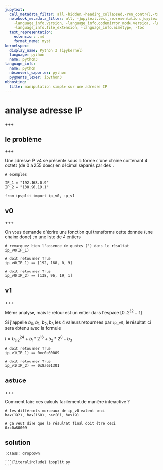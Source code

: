 ```yaml
---
jupytext:
  cell_metadata_filter: all,-hidden,-heading_collapsed,-run_control,-trusted
  notebook_metadata_filter: all, -jupytext.text_representation.jupytext_version, -jupytext.text_representation.format_version,
    -language_info.version, -language_info.codemirror_mode.version, -language_info.codemirror_mode,
    -language_info.file_extension, -language_info.mimetype, -toc
  text_representation:
    extension: .md
    format_name: myst
kernelspec:
  display_name: Python 3 (ipykernel)
  language: python
  name: python3
language_info:
  name: python
  nbconvert_exporter: python
  pygments_lexer: ipython3
nbhosting:
  title: manipulation simple sur une adresse IP
---
```


# analyse adresse IP

+++

## le problème

+++

Une adresse IP v4 se présente sous la forme d'une chaine contenant 4 octets (de 0 a 255 donc) en décimal séparés par des `.`

```{code-cell} ipython3
# exemples

IP_1 = "192.168.0.9"
IP_2 = "138.96.19.1"
```

```{code-cell} ipython3
from ipsplit import ip_v0, ip_v1
```

## v0

+++

On vous demande d'écrire une fonction qui transforme cette donnée (une chaine donc) en une liste de 4 entiers

```{code-cell} ipython3
# remarquez bien l'absence de quotes (') dans le résultat
ip_v0(IP_1)
```

```{code-cell} ipython3
# doit retourner True
ip_v0(IP_1) == [192, 168, 0, 9]
```

```{code-cell} ipython3
# doit retourner True
ip_v0(IP_2) == [138, 96, 19, 1]
```

## v1

+++

Même analyse, mais le retour est un entier dans l'espace $[0..2^{32}-1]$

Si j'appelle $b_0$, $b_1$, $b_2$, $b_3$ les 4 valeurs retournées par `ip_v0`, le résultat ici sera obtenu avec la formule

$I = b_0.2^{24} + b_1*2^{16} + b_2*2^8 + b_3$

```{code-cell} ipython3
# doit retourner True
ip_v1(IP_1) == 0xc0a80009
```

```{code-cell} ipython3
# doit retourner True
ip_v1(IP_2) == 0x8a601301
```

## astuce

+++

Comment faire ces calculs facilement de manière interactive ?

```{code-cell} ipython3
# les différents morceaux de ip_v0 valent ceci
hex(192), hex(168), hex(0), hex(9)
```

```{code-cell} ipython3
# ça veut dire que le résultat final doit être ceci
0xc0a80009
```

## solution

````{admonition} ouvrez-moi
:class: dropdown

```{literalinclude} ipsplit.py
```
````
